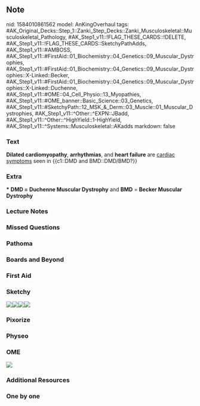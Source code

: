 ## Note
nid: 1584010861562
model: AnKingOverhaul
tags: #AK_Original_Decks::Step_1::Zanki_Step_Decks::Zanki_Musculoskeletal::Musculoskeletal_Pathology, #AK_Step1_v11::!FLAG_THESE_CARDS::!DELETE, #AK_Step1_v11::!FLAG_THESE_CARDS::SketchyPathAdds, #AK_Step1_v11::#AMBOSS, #AK_Step1_v11::#FirstAid::01_Biochemistry::04_Genetics::09_Muscular_Dystrophies, #AK_Step1_v11::#FirstAid::01_Biochemistry::04_Genetics::09_Muscular_Dystrophies::X-Linked::Becker, #AK_Step1_v11::#FirstAid::01_Biochemistry::04_Genetics::09_Muscular_Dystrophies::X-Linked::Duchenne, #AK_Step1_v11::#OME::04_Cell_Physio::13_Myopathies, #AK_Step1_v11::#OME_banner::Basic_Science::03_Genetics, #AK_Step1_v11::#SketchyPath::12_MSK_&_Derm::03_Muscle::01_Muscular_Dystrophies, #AK_Step1_v11::^Other::^EXPN::JBadd, #AK_Step1_v11::^Other::^HighYield::1-HighYield, #AK_Step1_v11::^Systems::Musculoskeletal::AKadds
markdown: false

### Text
<div>
  <b>Dilated cardiomyopathy</b>, <b>arrhythmias</b>, and <b>heart
  failure</b> are <u>cardiac symptoms</u> seen in {{c1::DMD and
  BMD::DMD/BMD?}}
</div>

### Extra
<b>*</b> <b>DMD =</b> <b>Duchenne Muscular Dystrophy</b> and
<b>BMD</b> = <b>Becker Muscular Dystrophy</b>

### Lecture Notes


### Missed Questions


### Pathoma


### Boards and Beyond


### First Aid


### Sketchy
<img src=
"Screen%20Shot%202020-03-12%20at%207.02.09%20AM.JPG"><img src=
"Screen%20Shot%202020-03-12%20at%207.02.19%20AM.JPG"><img src=
"Screen%20Shot%202020-03-12%20at%207.02.29%20AM.JPG"><img src=
"Screen%20Shot%202020-03-21%20at%205.50.51%20PM_1566160514431.JPG">

### Pixorize


### Physeo


### OME
<div class="ome-widget">
  <a href="https://onlinemeded.org/spa/genetics?ref=anki"><img src=
  "_OME_AnkiFlashcards_Topic_3.png"></a>
</div>

### Additional Resources


### One by one


